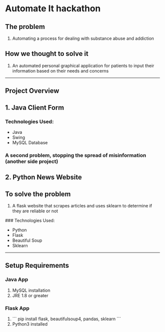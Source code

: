 # Automate It hackathon

## The problem
<ol>
    <li>Automating a process for dealing with substance abuse and addiction</li>
</ol>

## How we thought to solve it
<ol>
    <li>An automated personal graphical application for patients to input their information based on their needs and concerns</li>
</ol>

---

## Project Overview

## 1. Java Client Form
### Technologies Used:
<ul>
    <li>Java</li>
    <li>Swing</li>
    <li>MySQL Database</li>
</ul>



### A second problem, stopping the spread of misinformation (another side project)
## 2. Python News Website
## To solve the problem
<ol>
    <li>A flask website that scrapes articles and uses sklearn to determine if they are reliable or not</li>
</ol>
### Technologies Used:
<ul>
    <li>Python</li>
    <li>Flask</li>
    <li>Beautiful Soup</li>
    <li>Sklearn</li>
</ul>

---

## Setup Requirements
### Java App
<ol>
    <li>
    MySQL installation
    </li>
    <li>JRE 1.8 or greater</li>
</ol>

### Flask App
<ol>
    <li>
    ```
    pip install flask, beautifulsoup4, pandas, sklearn
    ```
    </li>
    <li>Python3 installed</li>
</ol>


